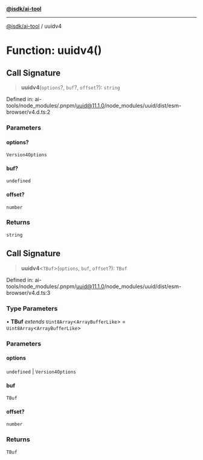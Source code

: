 [**@isdk/ai-tool**](../README.md)

***

[@isdk/ai-tool](../globals.md) / uuidv4

# Function: uuidv4()

## Call Signature

> **uuidv4**(`options`?, `buf`?, `offset`?): `string`

Defined in: ai-tools/node\_modules/.pnpm/uuid@11.1.0/node\_modules/uuid/dist/esm-browser/v4.d.ts:2

### Parameters

#### options?

`Version4Options`

#### buf?

`undefined`

#### offset?

`number`

### Returns

`string`

## Call Signature

> **uuidv4**\<`TBuf`\>(`options`, `buf`, `offset`?): `TBuf`

Defined in: ai-tools/node\_modules/.pnpm/uuid@11.1.0/node\_modules/uuid/dist/esm-browser/v4.d.ts:3

### Type Parameters

• **TBuf** *extends* `Uint8Array`\<`ArrayBufferLike`\> = `Uint8Array`\<`ArrayBufferLike`\>

### Parameters

#### options

`undefined` | `Version4Options`

#### buf

`TBuf`

#### offset?

`number`

### Returns

`TBuf`
